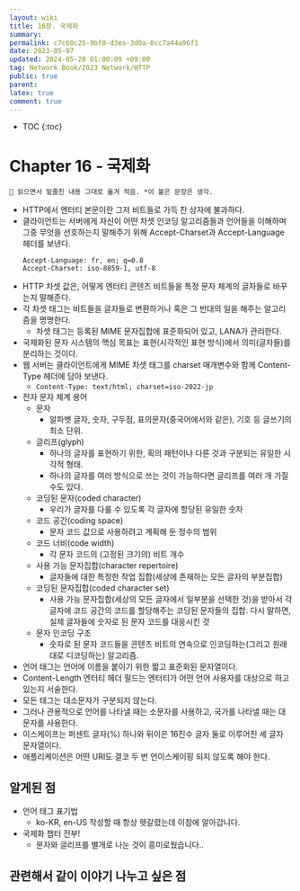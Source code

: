 ```yaml
---
layout: wiki
title: 16장. 국제화
summary: 
permalink: c7c60c25-9bf8-d3ea-3d0a-0cc7a44a96f1
date: 2023-05-07
updated: 2024-05-20 01:00:09 +09:00
tag: Network Book/2023 Network/HTTP 
public: true
parent: 
latex: true
comment: true
---
```


* TOC
{:toc}

# Chapter 16 - 국제화

```
📌 읽으면서 밑줄친 내용 그대로 옮겨 적음. *이 붙은 문장은 생각.
```

- HTTP에서 엔터티 본문이란 그저 비트들로 가득 찬 상자에 불과하다.
- 클라이언트는 서버에게 자신이 어떤 차셋 인코딩 알고리즘들과 언어들을 이해하며 그중 무엇을 선호하는지 말해주기 위해 Accept-Charset과 Accept-Language 헤더를 보낸다.
	```
	Accept-Language: fr, en; q=0.8
	Accept-Charset: iso-8859-1, utf-8
	```
- HTTP 차셋 값은, 어떻게 엔터티 콘텐츠 비트들을 특정 문자 체계의 글자들로 바꾸는지 말해준다.
- 각 차셋 태그는 비트들을 글자들로 변환하거나 혹은 그 반대의 일을 해주는 알고리즘을 명명한다.
	- 차셋 태그는 등록된 MIME 문자집합에 표준화되어 있고, LANA가 관리한다.
- 국제화된 문자 시스템의 핵심 목표는 표현(시각적인 표현 방식)에서 의미(글자들)를 분리하는 것이다.
- 웹 서버는 클라이언트에게 MIME 차셋 태그를 charset 매개변수와 함께 Content-Type 헤더에 담아 보낸다.
	- `Content-Type: text/html; charset=iso-2022-jp`
- 전자 문자 체계 용어
	- 문자
		- 알파벳 글자, 숫자, 구두점, 표의문자(중국어에서와 같은), 기호 등 글쓰기의 최소 단위.
	- 글리프(glyph)
		- 하나의 글자를 표현하기 위한, 획의 패턴이나 다른 것과 구분되는 유일한 시각적 형태.
		- 하나의 글자를 여러 방식으로 쓰는 것이 가능하다면 글리프를 여러 개 가질 수도 있다.
	- 코딩된 문자(coded character)
		- 우리가 글자를 다룰 수 있도록 각 글자에 할당된 유일한 숫자
	- 코드 공간(coding space)
		- 문자 코드 값으로 사용하려고 계획해 둔 정수의 범위
	- 코드 너비(code width)
		- 각 문자 코드의 (고정된 크기의) 비트 개수
	- 사용 가능 문자집합(character repertoire)
		- 글자들에 대한 특정한 작업 집합(세상에 존재하는 모든 글자의 부분집합)
	- 코딩된 문자집합(coded character set)
		- 사용 가능 문자집합(세상의 모든 글자에서 일부분을 선택한 것)을 받아서 각 글자에 코드 공간의 코드를 할당해주는 코딩된 문자들의 집합. 다시 말하면, 실제 글자들에 숫자로 된 문자 코드를 대응시킨 것
	- 문자 인코딩 구조
		- 숫자로 된 문자 코드들을 콘텐츠 비트의 연속으로 인코딩하는(그리고 원래대로 디코딩하는) 알고리즘.
- 언어 태그는 언어에 이름을 붙이기 위한 짧고 표준화된 문자열이다.
- Content-Length 엔터티 헤더 필드는 엔터티가 어떤 언어 사용자를 대상으로 하고 있는지 서술한다.
- 모든 태그는 대소문자가 구분되지 않는다.
- 그러나 관용적으로 언어를 나타낼 때는 소문자를 사용하고, 국가를 나타낼 때는 대문자를 사용한다.
- 이스케이프는 퍼센트 글자(%) 하나와 뒤이은 16진수 글자 둘로 이루어진 세 글자 문자열이다.
- 애플리케이션은 어떤 URI도 결코 두 번 언이스케이핑 되지 않도록 해야 한다.

## 알게된 점

- 언어 태그 표기법
	- ko-KR, en-US 작성할 때 항상 헷갈렸는데 이참에 알아갑니다.
- 국제화 챕터 전부!
	- 문자와 글리프를 별개로 나눈 것이 흥미로웠습니다..

## 관련해서 같이 이야기 나누고 싶은 점

